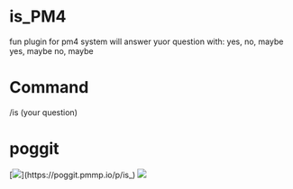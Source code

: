 # is_PM4
fun plugin for pm4
system will answer yuor question with: yes, no, maybe yes, maybe no, maybe

# Command

/is (your question)

# poggit

[![](https://poggit.pmmp.io/shield.state/is_)](https://poggit.pmmp.io/p/is_)
<a href="https://poggit.pmmp.io/p/is_"><img src="https://poggit.pmmp.io/shield.state/is_"></a>

